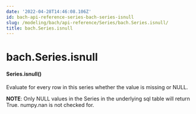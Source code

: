 ```yaml
---
date: '2022-04-28T14:46:08.106Z'
id: bach-api-reference-series-bach-series-isnull
slug: /modeling/bach/api-reference/Series/bach.Series.isnull/
title: bach.Series.isnull
---
```


# bach.Series.isnull


#### Series.isnull()
Evaluate for every row in this series whether the value is missing or NULL.

**NOTE**: Only NULL values in the Series in the underlying sql table will return True. numpy.nan is not
checked for.

<!-- !! processed by numpydoc !! -->
